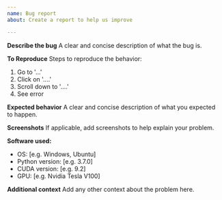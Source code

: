```yaml
---
name: Bug report
about: Create a report to help us improve

---
```


**Describe the bug**
A clear and concise description of what the bug is.

**To Reproduce**
Steps to reproduce the behavior:
1. Go to '...'
2. Click on '....'
3. Scroll down to '....'
4. See error

**Expected behavior**
A clear and concise description of what you expected to happen.

**Screenshots**
If applicable, add screenshots to help explain your problem.

**Software used:**
 - OS: [e.g. Windows, Ubuntu]
- Python version: [e.g. 3.7.0]
- CUDA version: [e.g. 9.2]
- GPU: [e.g. Nvidia Tesla V100]

**Additional context**
Add any other context about the problem here.
